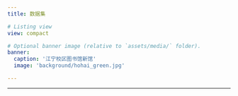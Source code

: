 ```yaml
---
title: 数据集

# Listing view
view: compact

# Optional banner image (relative to `assets/media/` folder).
banner:
  caption: '江宁校区图书馆新馆'
  image: 'background/hohai_green.jpg'

---
```

---
<br/>
